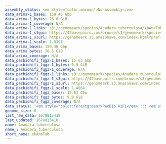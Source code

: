 ```yaml
---
assembly_status: <em style="color:maroon">No assembly</em>
data_arima-1_bases: 159.46 Gbp
data_arima-1_bytes: 76.6 GiB
data_arima-1_coverage: N/A
data_arima-1_links: s3://genomeark/species/Anadara_tuberculosa/xbAnaTub1/genomic_data/arima/<br>
data_arima-1_s3gui: https://42basepairs.com/browse/s3/genomeark/species/Anadara_tuberculosa/xbAnaTub1/genomic_data/arima/
data_arima-1_s3url: https://genomeark.s3.amazonaws.com/index.html?prefix=species/Anadara_tuberculosa/xbAnaTub1/genomic_data/arima/
data_arima-1_scale: 1.9391
data_arima_bases: 159.46 Gbp
data_arima_bytes: 76.6 GiB
data_arima_coverage: N/A
data_pacbiohifi_fqgz-1_bases: 15.63 Gbp
data_pacbiohifi_fqgz-1_bytes: 9.9 GiB
data_pacbiohifi_fqgz-1_coverage: N/A
data_pacbiohifi_fqgz-1_links: s3://genomeark/species/Anadara_tuberculosa/xbAnaTub1/genomic_data/pacbio_hifi/<br>
data_pacbiohifi_fqgz-1_s3gui: https://42basepairs.com/browse/s3/genomeark/species/Anadara_tuberculosa/xbAnaTub1/genomic_data/pacbio_hifi/
data_pacbiohifi_fqgz-1_s3url: https://genomeark.s3.amazonaws.com/index.html?prefix=species/Anadara_tuberculosa/xbAnaTub1/genomic_data/pacbio_hifi/
data_pacbiohifi_fqgz-1_scale: 1.4664
data_pacbiohifi_fqgz_bases: 15.63 Gbp
data_pacbiohifi_fqgz_bytes: 9.9 GiB
data_pacbiohifi_fqgz_coverage: N/A
data_status: '<em style="color:forestgreen">PacBio HiFi</em> ::: <em style="color:forestgreen">Arima</em>'
genome_size: 0
last_raw_data: 1678815418
last_updated: 1678815418
name: Anadara tuberculosa
name_: Anadara_tuberculosa
short_name: xbAnaTub
---
```


